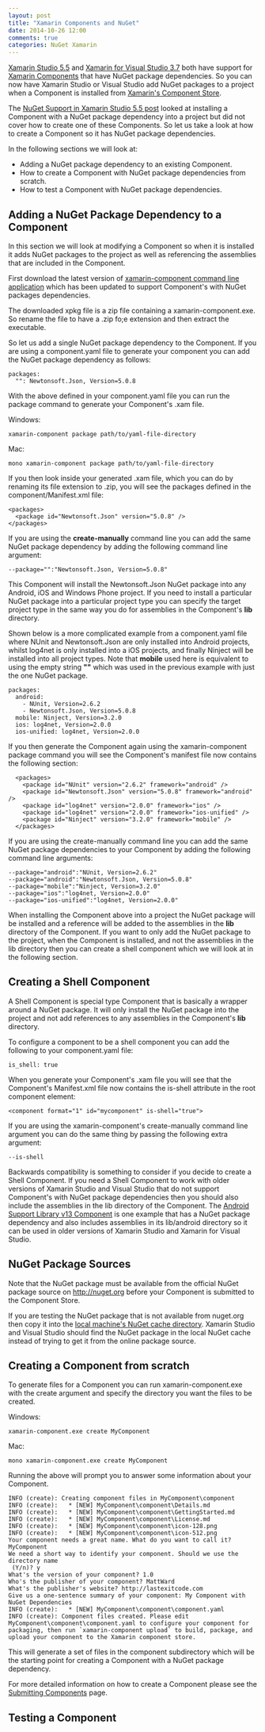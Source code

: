 ```yaml
---
layout: post
title: "Xamarin Components and NuGet"
date: 2014-10-26 12:00
comments: true
categories: NuGet Xamarin
---
```


[Xamarin Studio 5.5](http://lastexitcode.com/blog/2014/10/19/NuGetSupportInXamarinStudio5-5/) and [Xamarin for Visual Studio 3.7](http://developer.xamarin.com/releases/vs/xamarin.vs_3/xamarin.vs_3.7/) both have support for [Xamarin Components](https://components.xamarin.com/) that have NuGet package dependencies. So you can now have Xamarin Studio or Visual Studio add NuGet packages to a project when a Component is installed from [Xamarin's Component Store](https://components.xamarin.com/).

The [NuGet Support in Xamarin Studio 5.5 post](http://lastexitcode.com/blog/2014/10/19/NuGetSupportInXamarinStudio5-5/) looked at installing a Component with a NuGet package dependency into a project but did not cover how to create one of these Components. So let us take a look at how to create a Component so it has NuGet package dependencies. 

In the following sections we will look at:

  * Adding a NuGet package dependency to an existing Component.
  * How to create a Component with NuGet package dependencies from scratch.
  * How to test a Component with NuGet package dependencies.

## Adding a NuGet Package Dependency to a Component

In this section we will look at modifying a Component so when it is installed it adds NuGet packages to the project as well as referencing the assemblies that are included in the Component.

First download the latest version of [xamarin-component command line application](https://components.xamarin.com/submit/xpkg) which has been updated to support Component's with NuGet packages dependencies.

The downloaded xpkg file is a zip file containing a xamarin-component.exe. So rename the file to have a .zip fo;e extension and then extract the executable.

So let us add a single NuGet package dependency to the Component. If you are using a component.yaml file to generate your component you can add the NuGet package dependency as follows:

    packages:
      "": Newtonsoft.Json, Version=5.0.8

With the above defined in your component.yaml file you can run the package command to generate your Component's .xam file.

Windows:

    xamarin-component package path/to/yaml-file-directory
    
Mac:

    mono xamarin-component package path/to/yaml-file-directory

If you then look inside your generated .xam file, which you can do by renaming its file extension to .zip, you will see the packages defined in the component/Manifest.xml file:

	<packages>
	  <package id="Newtonsoft.Json" version="5.0.8" />
	</packages>

If you are using the **create-manually** command line you can add the same NuGet package dependency by adding the following command line argument:

	--package="":"Newtonsoft.Json, Version=5.0.8"

This Component will install the Newtonsoft.Json NuGet package into any Android, iOS and Windows Phone project. If you need to install a particular NuGet package into a particular project type you can specify the target project type in the same way you do for assemblies in the Component's **lib** directory.

Shown below is a more complicated example from a component.yaml file where NUnit and Newtonsoft.Json are only installed into Android projects, whilst log4net is only installed into a iOS projects, and finally Ninject will be installed into all project types. Note that **mobile** used here is equivalent to using the empty string **""** which was used in the previous example with just the one NuGet package.

    packages:
      android:
        - NUnit, Version=2.6.2
        - Newtonsoft.Json, Version=5.0.8
      mobile: Ninject, Version=3.2.0
      ios: log4net, Version=2.0.0
      ios-unified: log4net, Version=2.0.0

If you then generate the Component again using the xamarin-component package command you will see the Component's manifest file now contains the following section:

	  <packages>
	    <package id="NUnit" version="2.6.2" framework="android" />
	    <package id="Newtonsoft.Json" version="5.0.8" framework="android" />
	    <package id="log4net" version="2.0.0" framework="ios" />
	    <package id="log4net" version="2.0.0" framework="ios-unified" />
	    <package id="Ninject" version="3.2.0" framework="mobile" />
	  </packages>

If you are using the create-manually command line you can add the same NuGet package dependencies to your Component by adding the following command line arguments:

	--package="android":"NUnit, Version=2.6.2"
	--package="android":"Newtonsoft.Json, Version=5.0.8"
	--package="mobile":"Ninject, Version=3.2.0"
	--package="ios":"log4net, Version=2.0.0"
	--package="ios-unified":"log4net, Version=2.0.0"
    
When installing the Component above into a project the NuGet package will be installed and a reference will be added to the assemblies in the **lib** directory of the Component. If you want to only add the NuGet package to the project, when the Component is installed, and not the assemblies in the lib directory then you can create a shell component which we will look at in the following section.

## Creating a Shell Component

A Shell Component is special type Component that is basically a wrapper around a NuGet package. It will only install the NuGet package into the project and not add references to any assemblies in the Component's **lib** directory.

To configure a component to be a shell component you can add the following to your component.yaml file:

    is_shell: true

When you generate your Component's .xam file you will see that the Component's Manifest.xml file now contains the is-shell attribute in the root component element:

	<component format="1" id="mycomponent" is-shell="true">

If you are using the xamarin-component's create-manually command line argument you can do the same thing by passing the following extra argument:

    --is-shell

Backwards compatibility is something to consider if you decide to create a Shell Component.  If you need a Shell Component to work with older versions of Xamarin Studio and Visual Studio that do not support Component's with NuGet package dependencies then you should also include the assemblies in the lib directory of the Component.  The [Android Support Library v13 Component](https://components.xamarin.com/view/xamandroidsupportv13-18) is one example that has a NuGet package dependency and also includes assemblies in its lib/android directory so it can be used in older versions of Xamarin Studio and Xamarin for Visual Studio.

## NuGet Package Sources

Note that the NuGet package must be available from the official NuGet package source on http://nuget.org before your Component is submitted to the Component Store.

 If you are testing the NuGet package that is not available from nuget.org then copy it into the [local machine's NuGet cache directory](http://lastexitcode.com/projects/NuGet/FileLocations/). Xamarin Studio and Visual Studio should find the NuGet package in the local NuGet cache instead of trying to get it from the online package source.

## Creating a Component from scratch

To generate files for a Component you can run xamarin-component.exe with the create argument and specify the directory you want the files to be created.

Windows:

    xamarin-component.exe create MyComponent
     
Mac:
   
    mono xamarin-component.exe create MyComponent

Running the above will prompt you to answer some information about your Component.

	INFO (create): Creating component files in MyComponent\component
	INFO (create):   * [NEW] MyComponent\component\Details.md
	INFO (create):   * [NEW] MyComponent\component\GettingStarted.md
	INFO (create):   * [NEW] MyComponent\component\License.md
	INFO (create):   * [NEW] MyComponent\component\icon-128.png
	INFO (create):   * [NEW] MyComponent\component\icon-512.png
	Your component needs a great name. What do you want to call it? MyComponent
	We need a short way to identify your component. Should we use the directory name
	 (Y/n)? y
	What's the version of your component? 1.0
	Who's the publisher of your component? MattWard
	What's the publisher's website? http://lastexitcode.com
	Give us a one-sentence summary of your component: My Component with NuGet Dependencies
	INFO (create):   * [NEW] MyComponent\component\component.yaml
	INFO (create): Component files created. Please edit MyComponent\component\component.yaml to configure your component for packaging, then run `xamarin-component	upload` to build, package, and upload your component to the Xamarin component store.

This will generate a set of files in the component subdirectory which will be the starting point for creating a Component with a NuGet package dependency.

For more detailed information on how to create a Component please see the [Submitting Components](http://developer.xamarin.com/guides/cross-platform/advanced/submitting_components/) page.

## Testing a Component



